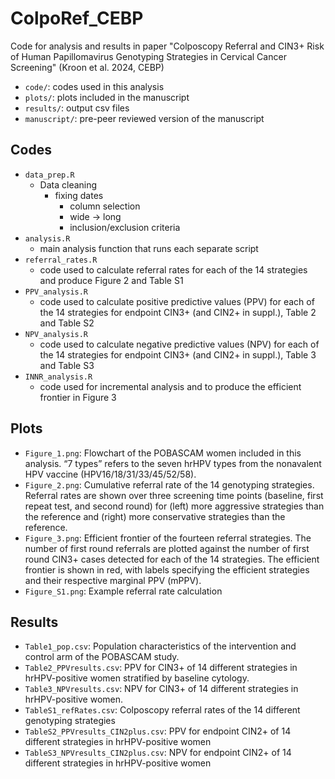 # ColpoRef_CEBP
Code for analysis and results in paper "Colposcopy Referral and CIN3+ Risk of Human Papillomavirus Genotyping Strategies in Cervical Cancer Screening" (Kroon et al. 2024, CEBP)

- `code/`: codes used in this analysis
- `plots/`: plots included in the manuscript
- `results/`: output csv files
- `manuscript/`: pre-peer reviewed version of the manuscript 

## Codes
- `data_prep.R`
	- Data cleaning
	  - fixing dates 
		- column selection
		- wide -> long
		- inclusion/exclusion criteria
- `analysis.R`
  - main analysis function that runs each separate script
- `referral_rates.R`
  - code used to calculate referral rates for each of the 14 strategies and produce Figure 2 and Table S1
- `PPV_analysis.R`
  - code used to calculate positive predictive values (PPV) for each of the 14 strategies for endpoint CIN3+ (and CIN2+ in suppl.), Table 2 and Table S2
- `NPV_analysis.R`
  - code used to calculate negative predictive values (NPV) for each of the 14 strategies for endpoint CIN3+ (and CIN2+ in suppl.), Table 3 and Table S3
- `INNR_analysis.R`
  - code used for incremental analysis and to produce the efficient frontier in Figure 3

## Plots
- `Figure_1.png`: Flowchart of the POBASCAM women included in this analysis. “7 types” refers to the seven hrHPV types from the nonavalent HPV vaccine (HPV16/18/31/33/45/52/58).
- `Figure_2.png`: Cumulative referral rate of the 14 genotyping strategies. Referral rates are shown over three screening time points (baseline, first repeat test, and second round) for (left) more aggressive strategies than the reference and (right) more conservative strategies than the reference.
- `Figure_3.png`: Efficient frontier of the fourteen referral strategies. The number of first round referrals are plotted against the number of first round CIN3+ cases detected for each of the 14 strategies. The efficient frontier is shown in red, with labels specifying the efficient strategies and their respective marginal PPV (mPPV).
- `Figure_S1.png`: Example referral rate calculation 

## Results 
- `Table1_pop.csv`: Population characteristics of the intervention and control arm of the POBASCAM study.
- `Table2_PPVresults.csv`: PPV for CIN3+ of 14 different strategies in hrHPV-positive women stratified by baseline cytology.
- `Table3_NPVresults.csv`: NPV for CIN3+ of 14 different strategies in hrHPV-positive women.
- `TableS1_refRates.csv`: Colposcopy referral rates of the 14 different genotyping strategies
- `TableS2_PPVresults_CIN2plus.csv`: PPV for endpoint CIN2+ of 14 different strategies in hrHPV-positive women 
- `TableS3_NPVresults_CIN2plus.csv`: NPV for endpoint CIN2+ of 14 different strategies in hrHPV-positive women 
